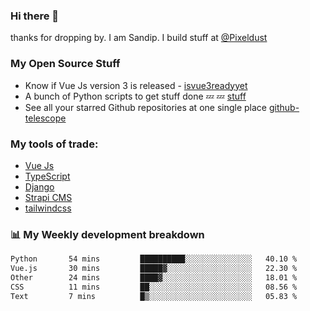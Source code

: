 ### Hi there 👋

thanks for dropping by.
I am Sandip. I build stuff at [@Pixeldust](github.com/pixeldust-in/)

###  **My Open Source Stuff**

 - Know if Vue Js version 3 is released -  [isvue3readyyet](https://github.com/sandiprb/isvue3readyyet)
 - A bunch of Python scripts to get stuff done 💤 💤 [stuff](https://github.com/sandiprb/stuff)
 - See all your starred Github repositories at one single place [github-telescope](https://github.com/sandiprb/github-telescope)



###  **My tools of trade:**
 - [Vue Js](https://github.com/vuejs/vue/)
 - [TypeScript](https://github.com/microsoft/TypeScript)
 - [Django](github.com/django/django)
 - [Strapi CMS](github.com/strapi/strapi)
 - [tailwindcss](https://github.com/tailwindlabs/tailwindcss)


###  📊 **My Weekly development breakdown**
<!--START_SECTION:waka-->

```txt
Python       54 mins         ██████████░░░░░░░░░░░░░░░   40.10 %
Vue.js       30 mins         █████▓░░░░░░░░░░░░░░░░░░░   22.30 %
Other        24 mins         ████▓░░░░░░░░░░░░░░░░░░░░   18.01 %
CSS          11 mins         ██░░░░░░░░░░░░░░░░░░░░░░░   08.56 %
Text         7 mins          █▒░░░░░░░░░░░░░░░░░░░░░░░   05.83 %
```

<!--END_SECTION:waka-->
